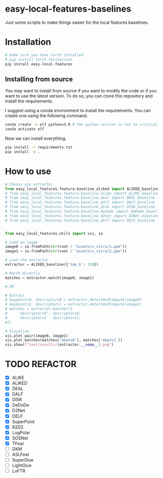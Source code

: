 # easy-local-features-baselines

Just some scripts to make things easier for the local features baselines.

# Installation

```bash
# make sure you have torch installed
# pip install torch torchvision
pip install easy-local-features
```

## Installing from source

You may want to install from source if you want to modify the code or if you want to use the latest version. To do so, you can clone this repository and install the requirements.

I suggest using a conda environment to install the requirements. You can create one using the following command.

```bash
conda create -n elf python=3.9 # the python version is not so critical, but I used 3.9.
conda activate elf
```

Now we can install everything.

```bash
pip install -r requirements.txt
pip install -e .
```

# How to use

```python
# Choose you extractor
from easy_local_features.feature.baseline_aliked import ALIKED_baseline
# from easy_local_features.feature.baseline_alike import ALIKE_baseline
# from easy_local_features.feature.baseline_deal import DEAL_baseline
# from easy_local_features.feature.baseline_dalf import DALF_baseline
# from easy_local_features.feature.baseline_disk import DISK_baseline
# from easy_local_features.feature.baseline_dedode import DeDoDe_baseline
# from easy_local_features.feature.baseline_d2net import D2Net_baseline
# from easy_local_features.feature.baseline_delf import DELF_baseline


from easy_local_features.utils import vis, io

# Load an image
image0 = io.fromPath(str(root / "assets/v_vitro/1.ppm"))
image1 = io.fromPath(str(root / "assets/v_vitro/2.ppm"))

# Load the extractor
extractor = ALIKED_baseline({'top_k': 128})

# Macth directly
matches = extractor.match(image0, image1)

# OR

# Extract
# keypoints0, descriptors0 = extractor.detectAndCompute(image0)
# keypoints1, descriptors1 = extractor.detectAndCompute(image1)
# matches = extractor.matcher({
#     'descriptors0': descriptors0,
#     'descriptors1': descriptors1,
#})

# Visualize
vis.plot_pair(image0, image1)
vis.plot_matches(matches['mkpts0'], matches['mkpts1'])
vis.show(f"test/results/{extractor.__name__}.png")

```

# TODO REFACTOR
- [x] ALIKE
- [x] ALIKED
- [x] DEAL
- [x] DALF
- [x] DISK
- [x] DeDoDe
- [x] D2Net
- [x] DELF
- [x] SuperPoint
- [x] R2D2
- [x] LogPolar
- [x] SOSNet
- [x] TFeat
- [ ] DKM
- [ ] ASLFeat
- [ ] SuperGlue
- [ ] LightGlue
- [ ] LoFTR
